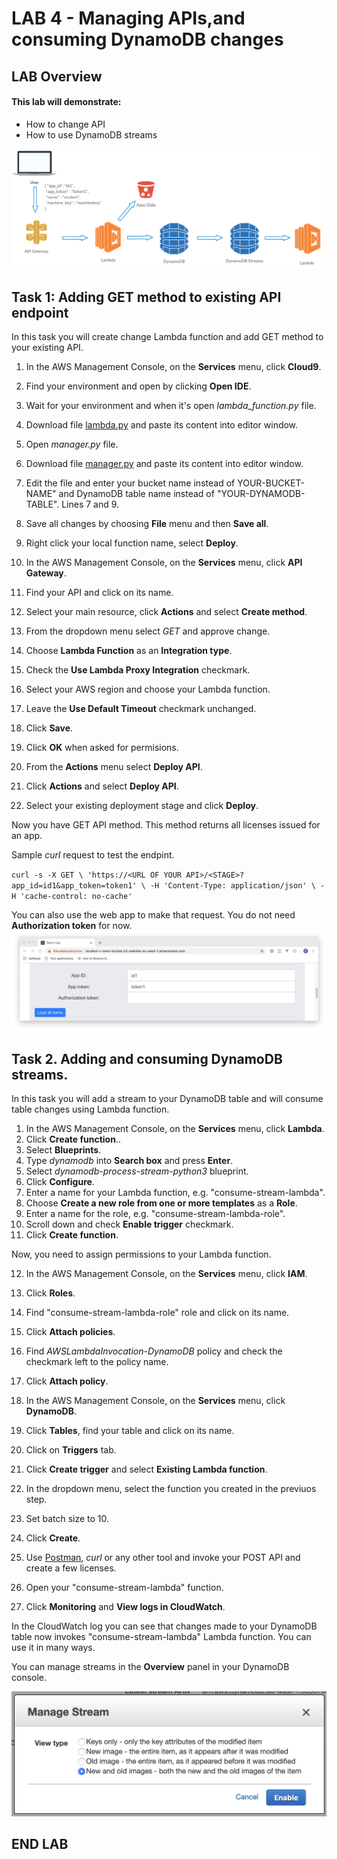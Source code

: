 

# LAB 4 - Managing APIs,and consuming DynamoDB changes

## LAB Overview

#### This lab will demonstrate:
 * How to change API
 * How to use DynamoDB streams


![Lab4 schema](./img/l4.png)


## Task 1: Adding GET method to existing API endpoint

In this task you will create change Lambda function and add GET method to your existing API.

1. In the AWS Management Console, on the **Services** menu, click **Cloud9**.
2. Find your environment and open by clicking **Open IDE**.
3. Wait for your environment and when it's open *lambda_function.py* file.
4. Download file [lambda.py](lambda.py) and paste its content into editor window.
5. Open *manager.py* file.
6. Download file [manager.py](manager.py) and paste its content into editor window.
7. Edit the file and enter your bucket name instead of YOUR-BUCKET-NAME" and DynamoDB table name instead of "YOUR-DYNAMODB-TABLE". Lines 7 and 9.
8. Save all changes by choosing **File** menu and then **Save all**.
9. Right click your local function name, select **Deploy**.

10. In the AWS Management Console, on the **Services** menu, click **API Gateway**.
11. Find your API and click on its name.
12. Select your main resource, click **Actions** and select **Create method**.
13. From the dropdown menu select *GET* and approve change.
14. Choose **Lambda Function** as an **Integration type**.
15. Check the **Use Lambda Proxy Integration** checkmark.
16. Select your AWS region and choose your Lambda function.
17. Leave the **Use Default Timeout** checkmark unchanged.
18. Click **Save**.
19. Click **OK** when asked for permisions.
20. From the **Actions** menu select **Deploy API**.
21. Click **Actions** and select **Deploy API**.
22. Select your existing deployment stage and click **Deploy**.

Now you have GET API method. This method returns all licenses issued for an app.

Sample *curl* request to test the endpint.

``
curl -s -X GET \
  'https://<URL OF YOUR API>/<STAGE>?app_id=id1&app_token=token1' \
  -H 'Content-Type: application/json' \
  -H 'cache-control: no-cache'
``

You can also use the web app to make that request. You do not need **Authorization token** for now.  ![web](./img/web3.png) 



## Task 2. Adding and consuming DynamoDB streams.

In this task you will add a stream to your DynamoDB table and will consume table changes using Lambda function.

1. In the AWS Management Console, on the **Services** menu, click **Lambda**.
2. Click **Create function**..
3. Select **Blueprints**.
4. Type *dynamodb* into **Search box** and press **Enter**.
5. Select *dynamodb-process-stream-python3* blueprint.
6. Click **Configure**.
7. Enter a name for your Lambda function, e.g. "consume-stream-lambda".
8. Choose **Create a new role from one or more templates** as a **Role**.
9. Enter a name for the role, e.g. "consume-stream-lambda-role".
10. Scroll down and check **Enable trigger** checkmark.
11. Click **Create function**.

Now, you need to assign permissions to your Lambda function.

12. In the AWS Management Console, on the **Services** menu, click **IAM**.
13. Click **Roles**.
14. Find "consume-stream-lambda-role" role and click on its name.
15. Click **Attach policies**.
16. Find *AWSLambdaInvocation-DynamoDB* policy and check the checkmark left to the policy name.
17. Click **Attach policy**.

18. In the AWS Management Console, on the **Services** menu, click **DynamoDB**.
19. Click **Tables**, find your table and click on its name.
20. Click on **Triggers** tab.
21. Click **Create trigger** and select **Existing Lambda function**.
22. In the dropdown menu, select the function you created in the previuos step.
23. Set batch size to 10.
24. Click **Create**.

25. Use [Postman](https://www.getpostman.com/), *curl* or any other tool and invoke your POST API and create a few licenses.

26. Open your "consume-stream-lambda" function.
27. Click **Monitoring** and **View logs in CloudWatch**.

In the CloudWatch log you can see that changes made to your DynamoDB table now invokes "consume-stream-lambda" Lambda function. You can use it in many ways. 

You can manage streams in the **Overview** panel in your DynamoDB console. 

![img](img/manage_stream.png)

## END LAB

<br><br>

